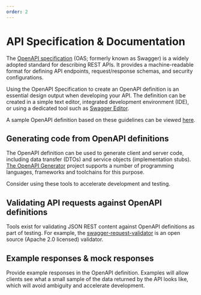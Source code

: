 ```yaml
---
order: 2
---
```


# API Specification & Documentation

The [OpenAPI specification][1] (OAS; formerly known as Swagger) is a widely adopted standard for describing REST APIs. It provides a machine-readable format for defining API endpoints, request/response schemas, and security configurations.

Using the OpenAPI Specification to create an OpenAPI definition is an essential design output when developing your API. The definition can be created in a simple text editor, integrated development environment (IDE), or using a dedicated tool such as [Swagger Editor][2].

A sample OpenAPI definition based on these guidelines can be viewed [here][3].

## Generating code from OpenAPI definitions

The OpenAPI definition can be used to generate client and server code, including data transfer (DTOs) and service objects (implementation stubs). [The OpenAPI Generator][4] project supports a number of programming languages, frameworks and toolchains for this purpose.

Consider using these tools to accelerate development and testing.

## Validating API requests against OpenAPI definitions

Tools exist for validating JSON REST content against OpenAPI definitions as part of testing. For example, the [swagger-request-validator][5] is an open source (Apache 2.0 licensed) validator.

## Example responses & mock responses

Provide example responses in the OpenAPI definition. Examples will allow clients see what a small sample of the data returned by the API looks like, which will avoid ambiguity and accelerate development.

[1]: https://swagger.io/specification/
[2]: https://editor.swagger.io/
[3]: https://github.com/ukhsa-collaboration/standards-api/blob/main/example/example.1.0.0.oas.yml
[4]: https://openapi-generator.tech/
[5]: https://bitbucket.org/atlassian/swagger-request-validator/src/master/
